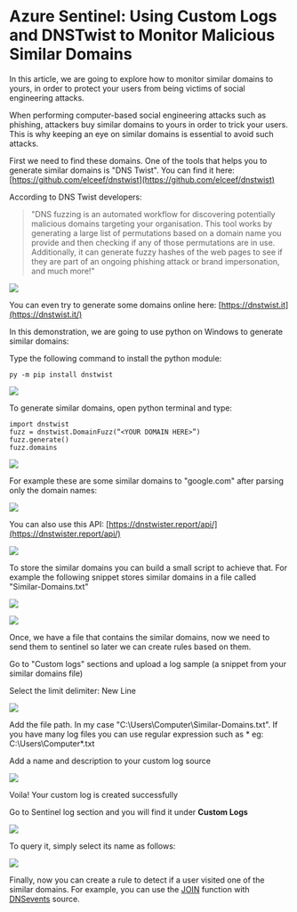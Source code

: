 # Azure Sentinel: Using Custom Logs and DNSTwist to Monitor Malicious Similar Domains

In this article, we are going to explore how to monitor similar domains to yours, in order to protect your users from being victims of social engineering attacks.

When performing computer-based social engineering attacks such as phishing, attackers buy similar domains to yours in order to trick your users. This is why keeping an eye on similar domains is essential to avoid such attacks.

First we need to find these domains. One of the tools that helps you to generate similar domains is &quot;DNS Twist&quot;. You can find it here: [https://github.com/elceef/dnstwist](https://github.com/elceef/dnstwist)

According to DNS Twist developers:

> &quot;DNS fuzzing is an automated workflow for discovering potentially malicious domains targeting your organisation. This tool works by generating a large list of permutations based on a domain name you provide and then checking if any of those permutations are in use. Additionally, it can generate fuzzy hashes of the web pages to see if they are part of an ongoing phishing attack or brand impersonation, and much more!&quot;

![](https://lh3.googleusercontent.com/ufs4QeX_177Vig6KbkCfCDYQr0zraToJmtP-xT8v3tYKCaq6f1aDNKi7LS0v6ITg6e1AQyby5IWFuYtrjsttIQ3qvPlN2vuq9nc5mgl2P8g4_4FHcZtpFPjDfQ3aNnsxqc04AO3o)

You can even try to generate some domains online here: [https://dnstwist.it](https://dnstwist.it/)

In this demonstration, we are going to use python on Windows to generate similar domains:

Type the following command to install the python module:

```
py -m pip install dnstwist
```

![](https://lh5.googleusercontent.com/drKtiAxdyyDrAJYzT4OGg4pfsL-nDHF13elog6AhBYMQ4NhVj9n7NbWwTnIma4EEl91aHaK6FJo7br6EMxaWkp_3iOXAruECnfm9SVM83ZAHeClR9rjIHPOBGOQyE_4kc2i32eBL)

To generate similar domains, open python terminal and type:

```
import dnstwist 
fuzz = dnstwist.DomainFuzz(“<YOUR DOMAIN HERE>”)
fuzz.generate()
fuzz.domains
```

![](https://lh5.googleusercontent.com/3-m4vfiYqxqynl8Jgp4yFy70R_-tBTe9AspSEkzuZO0svONObXGSat253K1wa4BA8cCdG_KpgKfpYXQw8h7QLs43KHg2BMbVkI3IojvLtrckm0I_2FYEQS-wt_vd119ZBIZ_yGGW)

For example these are some similar domains to &quot;google.com&quot; after parsing only the domain names:

![](https://lh5.googleusercontent.com/lPnRXC7a9o1lnrbGpHvW_lekpDa-T0hQmBraPfTwfryq4dQYVj4VUG8nYfMJmMUO1SIXC9tEWe1DWne2RLMyvmOQgN3Q0z3xkRPRXo6Wizx6-Ruv-NKXoj9dYHlwt5IDWHfFd7fW)

You can also use this API: [https://dnstwister.report/api/](https://dnstwister.report/api/)

![](https://lh4.googleusercontent.com/4BjqjrEmh09unHRcsl4q2VDtpun4s8ggrTIRyxMte_VlEsjnbupnJKfhlfr2fnLnjmJpQiUWvjiwbO15hn0HFLuX1o9e40eRpNcwd2YeC7OC6a9zs-NxNsCoZS4Qh-klqbdkT2y8)

To store the similar domains you can build a small script to achieve that. For example the following snippet stores similar domains in a file called &quot;Similar-Domains.txt&quot;

![](https://lh4.googleusercontent.com/c1gD2x0YzhIcQD7i0IfopshTUFLsMsRWpvVky2tOPlSUBkDxMOuPJjXbp1r7XMMH8jKq6mdQq5jh4vezexVtLplLlWQWyX8bArhB5G2KC2ZfhE8CqRzleyuGOtavGJCBzDN9NbQT)

![](https://lh4.googleusercontent.com/6P5RLV-cZ_BZo8JUcaVTLKMe--BsUc7MKF7S9D7UgmKx-RYT4M_GZbRnFDnnGpVUypzDd8mrA6zz5cKQ_zzXzC35TM9e1X6GxcPoKNTQbxmEquQ8tDkwtzq5mXAvwcHBCcsWucw2)

Once, we have a file that contains the similar domains, now we need to send them to sentinel so later we can create rules based on them.

Go to &quot;Custom logs&quot; sections and upload a log sample (a snippet from your similar domains file)

Select the limit delimiter: New Line

![](https://lh3.googleusercontent.com/zsiXd9SubLEM859fb5rbBWy_foIstDf0gcUG-JqzQJieKIqRflAKJ6KTLnKqWuR3IVYvb-diZtHDSfNxknCvIaCEDpw_XVrzmcgyZ3IIZUdatI0pZSumEA7odh_XCghHus17f0n6)

Add the file path. In my case &quot;C:\Users\Computer\Similar-Domains.txt&quot;. If you have many log files you can use regular expression such as \* eg: C:\Users\Computer\*.txt

Add a name and description to your custom log source

![](https://lh6.googleusercontent.com/X4gDlkB4NzP7xcTHCKYRKrSnu4QtAlIKsR8QZxaNVToDqCz4Qs9ubjhS49QV2AHeHHddsr2bSPfhYEObQx4vqLQgHey3Dyml3d2WvbMG48PWwfCrmIwOr_o2RLxdw7PKfXX1IMH3)

Voila! Your custom log is created successfully

Go to Sentinel log section and you will find it under **Custom Logs**

![](https://lh4.googleusercontent.com/A4--3b9yA14JKO5-FQkLpHkdBa_5FU-PlrJe1NlYQkP92WPIfm6GjZyh9nZv_9d3SGxI7tgnboi8eSpStNJg1A3PdKjwC-FKtXJ3oGGWP1lmXIVQL0QeaVNivDLpa17cjxSe759g)

To query it, simply select its name as follows:

![](https://lh6.googleusercontent.com/P-MVOivZsdCIMuqtS-77O3AoeQqFIDhzTV9YZVkp43lQcXo5qvW8Yx5ivfNuWEiyK3mNxvXgIEHxa7sZ2x4RrXF3SefPrV0bQ2MRDNlJ5dAwj5pLmO-ZRf2iRdd7UsLaY_educXk)

Finally, now you can create a rule to detect if a user visited one of the similar domains. For example, you can use the [JOIN](https://techcommunity.microsoft.com/t5/azure-sentinel/azure-sentinel-correlation-rules-the-join-kql-operator/ba-p/1041500) function with [DNSevents](https://docs.microsoft.com/en-us/azure/sentinel/connect-dns) source.
